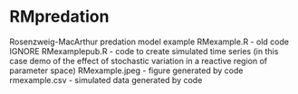 # RMpredation
Rosenzweig-MacArthur predation model example
RMexample.R - old code IGNORE
RMexamplepub.R - code to create simulated time series (in this case demo of the effect 
of stochastic variation in a reactive region of parameter space)
RMexample.jpeg - figure generated by code
rmexample.csv - simulated data generated by code
